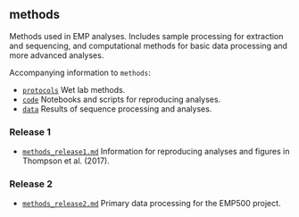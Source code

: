 ## methods

Methods used in EMP analyses. Includes sample processing for extraction and sequencing, and computational methods for basic data processing and more advanced analyses. 

Accompanying information to `methods`:

* [`protocols`](../protocols) Wet lab methods.
* [`code`](../code) Notebooks and scripts for reproducing analyses.
* [`data`](../data) Results of sequence processing and analyses.

### Release 1

* [`methods_release1.md`](methods_release1.md) Information for reproducing analyses and figures in Thompson et al. (2017).

### Release 2

* [`methods_release2.md`](methods_release2.md) Primary data processing for the EMP500 project.
